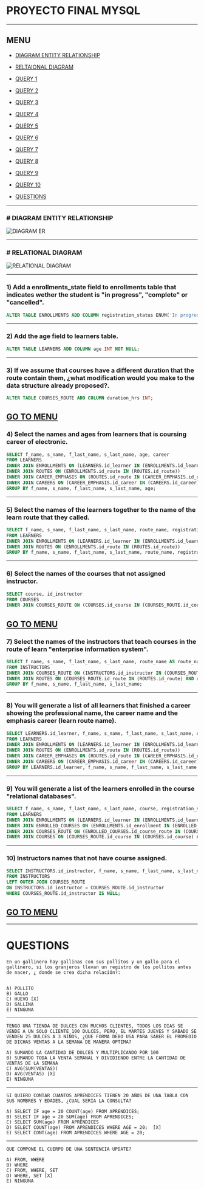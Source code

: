 # PROYECTO FINAL MYSQL
---
## MENU

* [DIAGRAM ENTITY RELATIONSHIP](#diagram-entity-relationship)
* [RELTAIONAL DIAGRAM](#relational-diagram)
* [QUERY 1](#1-add-a-enrollments_state-field-to-enrollments-table-that-indicates-wether-the-student-is-in-progress-complete-or-cancelled)
* [QUERY 2](#2-add-the-age-field-to-learners-table)
* [QUERY 3](#3-if-we-assume-that-courses-have-a-different-duration-that-the-route-contain-them-¿what-modification-would-you-make-to-the-data-structure-already-proposed)
* [QUERY 4](#4-select-the-names-and-ages-from-learners-that-is-coursing-career-of-electronic)
* [QUERY 5](#5-select-the-names-of-the-learners-together-to-the-name-of-the-learn-route-that-they-called)
* [QUERY 6](#6-select-the-names-of-the-courses-that-not-assigned-instructor)
* [QUERY 7](#7-select-the-names-of-the-instructors-that-teach-courses-in-the-route-of-learn-enterprise-information-system)
* [QUERY 8](#8-you-will-generate-a-list-of-all-learners-that-finished-a-career-showing-the-professional-name-the-career-name-and-the-emphasis-career-learn-route-name)
* [QUERY 9](#9-you-will-generate-a-list-of-the-learners-enrolled-in-the-course-relational-databases)

* [QUERY 10](#10-instructors-names-that-not-have-course-assigned)
* [QUESTIONS](#questions)

---

### # DIAGRAM ENTITY RELATIONSHIP

![DIAGRAM ER](./diagram%20entity%20relationship.png)

---

### # RELATIONAL DIAGRAM

![RELATIONAL DIAGRAM](./RELATIONAL%20DIAGRAM.png)

---

### 1) Add a enrollments_state field to enrollments table that indicates wether the student is "in progress", "complete" or "cancelled".

~~~ SQL
ALTER TABLE ENROLLMENTS ADD COLUMN registration_status ENUM('In progress', 'Complete','Cancelled') NOT NULL;
~~~
---

### 2) Add the age field to learners table.

~~~SQL
ALTER TABLE LEARNERS ADD COLUMN age INT NOT NULL;
~~~
---

### 3) If we assume that courses have a different duration that the route contain them, ¿what modification would you make to the data structure already proposed?.

~~~ SQL
ALTER TABLE COURSES_ROUTE ADD COLUMN duration_hrs INT;
~~~
[GO TO MENU](#menu)
---

### 4) Select the names and ages from learners that is coursing career of electronic.

~~~ SQL
SELECT f_name, s_name, f_last_name, s_last_name, age, career
FROM LEARNERS 
INNER JOIN ENROLLMENTS ON (LEARNERS.id_learner IN (ENROLLMENTS.id_learner)) 
INNER JOIN ROUTES ON (ENROLLMENTS.id_route IN (ROUTES.id_route)) 
INNER JOIN CAREER_EMPHASIS ON (ROUTES.id_route IN (CAREER_EMPHASIS.id_route)) 
INNER JOIN CAREERS ON (CAREER_EMPHASIS.id_career IN (CAREERS.id_career) AND career = 'Electrónica')
GROUP BY f_name, s_name, f_last_name, s_last_name, age;
~~~
---

### 5) Select the names of the learners together to the name of the learn route that they called.

~~~ SQL
SELECT f_name, s_name, f_last_name, s_last_name, route_name, registration_status
FROM LEARNERS 
INNER JOIN ENROLLMENTS ON (LEARNERS.id_learner IN (ENROLLMENTS.id_learner) AND registration_status = "CANCELLED") 
INNER JOIN ROUTES ON (ENROLLMENTS.id_route IN (ROUTES.id_route))
GROUP BY f_name, s_name, f_last_name, s_last_name, route_name, registration_status;
~~~
---

### 6) Select the names of the courses that not assigned instructor.

~~~ SQL
SELECT course, id_instructor 
FROM COURSES 
INNER JOIN COURSES_ROUTE ON (COURSES.id_course IN (COURSES_ROUTE.id_course) AND id_instructor IS NULL);
~~~
[GO TO MENU](#menu)
---

### 7) Select the names of the instructors that teach courses in the route of learn "enterprise information system".

~~~ SQL
SELECT f_name, s_name, f_last_name, s_last_name, route_name AS route_name
FROM INSTRUCTORS
INNER JOIN COURSES_ROUTE ON (INSTRUCTORS.id_instructor IN (COURSES_ROUTE.id_instructor))
INNER JOIN ROUTES ON (COURSES_ROUTE.id_route IN (ROUTES.id_route) AND route_name = 'Sistemas de Información Empresariales')
GROUP BY f_name, s_name, f_last_name, s_last_name;
~~~
---

### 8) You will generate a list of all learners  that finished a career showing the professional name, the career name and the emphasis career (learn route name).

~~~ SQL
SELECT LEARNERS.id_learner, f_name, s_name, f_last_name, s_last_name, career, route_name AS learn_route
FROM LEARNERS
INNER JOIN ENROLLMENTS ON (LEARNERS.id_learner IN (ENROLLMENTS.id_learner) AND registration_status = 'Complete')
INNER JOIN ROUTES ON (ENROLLMENTS.id_route IN (ROUTES.id_route))
INNER JOIN CAREER_EMPHASIS ON (ROUTES.id_route IN (CAREER_EMPHASIS.id_route))
INNER JOIN CAREERS ON (CAREER_EMPHASIS.id_career IN (CAREERS.id_career))
GROUP BY LEARNERS.id_learner, f_name, s_name, f_last_name, s_last_name, career, route_name;
~~~
---

### 9) You will generate a list of the learners enrolled in the course "relational databases".

~~~ SQL
SELECT f_name, s_name, f_last_name, s_last_name, course, registration_status 
FROM LEARNERS
INNER JOIN ENROLLMENTS ON (LEARNERS.id_learner IN (ENROLLMENTS.id_learner) AND registration_status = 'In progress' )
INNER JOIN ENROLLED_COURSES ON (ENROLLMENTS.id_enrollment IN (ENROLLED_COURSES.id_enrollment))
INNER JOIN COURSES_ROUTE ON (ENROLLED_COURSES.id_course_route IN (COURSES_ROUTE.id_course_route))
INNER JOIN COURSES ON (COURSES_ROUTE.id_course IN (COURSES.id_course) AND COURSES.course = 'Bases de Datos Relacionales');
~~~
---

### 10) Instructors names that not have course assigned.

~~~ SQL
SELECT INSTRUCTORS.id_instructor, f_name, s_name, f_last_name, s_last_name
FROM INSTRUCTORS
LEFT OUTER JOIN COURSES_ROUTE
ON INSTRUCTORS.id_instructor = COURSES_ROUTE.id_instructor
WHERE COURSES_ROUTE.id_instructor IS NULL;
~~~
[GO TO MENU](#menu)
---
---

# QUESTIONS

~~~
En un gallinero hay gallinas con sus pollitos y un gallo para el gallinero, si los granjeros llevan un registro de los pollitos antes de nacer, ¿ donde se crea dicha relación?:


A) POLLITO
B) GALLO
C) HUEVO [X]
D) GALLINA
E) NINGUNA
~~~
---

~~~
TENGO UNA TIENDA DE DULCES CON MUCHOS CLIENTES, TODOS LOS DIAS SE VENDE A UN SOLO CLIENTE 100 DULCES, PERO, EL MARTES JUEVES Y SABADO SE VENDEN 25 DULCES A 3 NIÑOS, ¿QUE FORMA DEBO USA PARA SABER EL PROMEDIO DE DICHAS VENTAS A LA SEMANA DE MANERA OPTIMA?

A) SUMANDO LA CANTIDAD DE DULCES Y MULTIPLICANDO POR 100
B) SUMANDO TODA LA VENTA SEMANAL Y DIVIDIENDO ENTRE LA CANTIDAD DE VENTAS DE LA SEMANA
C) AVG(SUM(VENTAS))
D) AVG(VENTAS) [X]
E) NINGUNA
~~~
---

~~~
SI QUIERO CONTAR CUANTOS APRENDICES TIENEN 20 AÑOS DE UNA TABLA CON SUS NOMBRES Y EDADES, ¿CUAL SERÍA LA CONSULTA?

A) SELECT IF age = 20 COUNT(age) FROM APRENDICES;
B) SELECT IF age = 20 SUM(age) FROM APRENDICES;
C) SELECT SUM(age) FROM APRENDICES
D) SELECT COUNT(age) FROM APRENDICES WHERE AGE = 20;  [X]
E) SELECT CONT(age) FROM APRENDICES WHERE AGE = 20;
~~~
---

~~~
QUE COMPONE EL CUERPO DE UNA SENTENCIA UPDATE?

A) FROM, WHERE
B) WHERE
C) FROM, WHERE, SET
D) WHERE, SET [X]
E) NINGUNA
~~~
